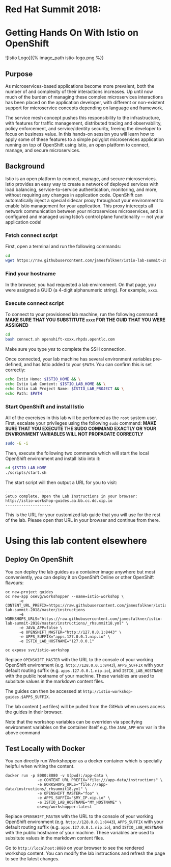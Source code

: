 # Red Hat Summit 2018: 
# Getting Hands On With Istio on OpenShift

![Istio Logo]({% image_path istio-logo.png %})

## Purpose

As microservices-based applications become more prevalent, both the number of
and complexity of their interactions increases. Up until now much of the burden
of managing these complex microservices interactions has been placed on the
application developer, with different or non-existent support for microservice
concepts depending on language and framework.

The service mesh concept pushes this responsibility to the infrastructure, with
features for traffic management, distributed tracing and observability, policy
enforcement, and service/identity security, freeing the developer to focus on
business value. In this hands-on session you will learn how to apply some of
these features to a simple polyglot microservices application running on top of
OpenShift using Istio, an open platform to connect, manage, and secure
microservices.

## Background

Istio is an open platform to connect, manage, and secure microservices. Istio
provides an easy way to create a network of deployed services with load
balancing, service-to-service authentication, monitoring, and more, without
requiring any changes in application code. OpenShift can automatically inject a
special sidecar proxy throughout your environment to enable Istio management for
your application. This proxy intercepts all network communication between your
microservices microservices, and is configured and managed using Istio’s control
plane functionality -- not your application code!

### Fetch connect script

First, open a terminal and run the following commands:

~~~bash
cd
wget https://raw.githubusercontent.com/jamesfalkner/istio-lab-summit-2018/master/scripts/connect.sh
~~~

### Find your hostname

In the browser, you had requested a lab environment. On that page, you were
assigned a GUID (a 4-digit alphanumeric string). For example, `xxxx`.

### Execute connect script

To connect to your provisioned lab machine, run the following command:
**MAKE SURE THAT YOU SUBSTITUTE `xxxx` FOR THE GUID THAT YOU WERE ASSIGNED**

~~~bash
cd
bash connect.sh openshift-xxxx.rhpds.opentlc.com
~~~

Make sure you type _yes_ to complete the SSH connection.

Once connected, your lab machine has several environment variables pre-defined,
and has Istio added to your `$PATH`. You can confirm this is set correctly:

~~~bash
echo Istio Home: $ISTIO_HOME && \
echo Istio Lab Content: $ISTIO_LAB_HOME && \
echo Istio Lab Project Name: $ISTIO_LAB_PROJECT && \
echo Path: $PATH
~~~

### Start OpenShift and install Istio
All of the exercises in this lab will be performed as the `root` system user.
First, escalate your privileges using the following `sudo` command: 
**MAKE SURE THAT YOU EXECUTE THE SUDO COMMAND EXACTLY OR YOUR ENVIRONMENT
VARIABLES WILL NOT PROPAGATE CORRECTLY**

~~~bash
sudo -E -i
~~~

Then, execute the following two commands which will start the local OpenShift
environment and install Istio into it:

~~~bash
cd $ISTIO_LAB_HOME
./scripts/start.sh
~~~

The start script will then output a URL for you to visit:

~~~
--------------------
Setup complete. Open the Lab Instructions in your browser: http://istio-workshop-guides.aa.bb.cc.dd.xip.io
--------------------
~~~

This is the URL for your customized lab guide that you will use for the rest of
the lab. Please open that URL in your browser and continue from there.

# Using this lab content elsewhere
## Deploy On OpenShift

You can deploy the lab guides as a container image anywhere but most
conveniently, you can deploy it on OpenShift Online or other OpenShift flavours:

```
oc new-project guides
oc new-app osevg/workshopper --name=istio-workshop \
      -e CONTENT_URL_PREFIX=https://raw.githubusercontent.com/jamesfalkner/istio-lab-summit-2018/master/instructions
      -e WORKSHOPS_URLS="https://raw.githubusercontent.com/jamesfalkner/istio-lab-summit-2018/master/instructions/_rhsummit18.yml" \
      -e JAVA_APP=false \
      -e OPENSHIFT_MASTER="http://127.0.0.1:8443" \
      -e APPS_SUFFIX="apps.127.0.0.1.nip.io" \
      -e ISTIO_LAB_HOSTNAME="127.0.0.1"

oc expose svc/istio-workshop
```

Replace `OPENSHIFT_MASTER` with the URL to the console of your working OpenShift
environment (e.g.  `http://128.0.0.1:8443`), `APPS_SUFFIX` with your default
routing suffix (e.g.  `apps.127.0.0.1.nip.io`), and `ISTIO_LAB_HOSTNAME` with
the public hostname of your machine. These variables are used to subsitute
values in the markdown content files.

The guides can then be accessed at `http://istio-workshop-guides.$APPS_SUFFIX`.

The lab content (`.md` files) will be pulled from the GitHub when users access the guides in
their browser.

Note that the workshop variables can be overriden via specifying environment
variables on the container itself e.g. the `JAVA_APP` env var in the above
command

## Test Locally with Docker

You can directly run Workshopper as a docker container which is specially helpful when writing the content.
```
docker run -p 8080:8080 -v $(pwd):/app-data \
              -e CONTENT_URL_PREFIX="file:///app-data/instructions" \
              -e WORKSHOPS_URLS="file:///app-data/instructions/_rhsummit18.yml" \
              -e OPENSHIFT_MASTER="foo" \
              -e APPS_SUFFIX="$MY_IP.xip.io" \
              -e ISTIO_LAB_HOSTNAME="MY_HOSTNAME" \
              osevg/workshopper:latest
```

Replace `OPENSHIFT_MASTER` with the URL to the console of your working OpenShift
environment (e.g.  `http://128.0.0.1:8443`), `APPS_SUFFIX` with your default
routing suffix (e.g.  `apps.127.0.0.1.nip.io`), and `ISTIO_LAB_HOSTNAME` with
the public hostname of your machine. These variables are used to subsitute
values in the markdown content files.

Go to `http://localhost:8080` on your browser to see the rendered workshop
content. You can modify the lab instructions and refresh the page to see the
latest changes.

